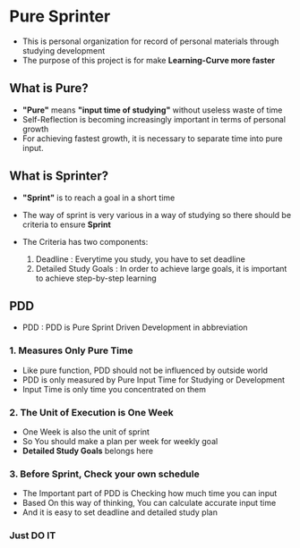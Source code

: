 # Pure Sprinter

- This is personal organization for record of personal materials through studying development 
- The purpose of this project is for make **Learning-Curve more faster**

## What is Pure?

- **"Pure"** means **"input time of studying"** without useless waste of time
- Self-Reflection is becoming increasingly important in terms of personal growth
- For achieving fastest growth, it is necessary to separate time into pure input.

## What is Sprinter?

- **"Sprint"** is to reach a goal in a short time
- The way of sprint is very various in a way of studying so there should be criteria to ensure **Sprint**
- The Criteria has two components:
  
  1. Deadline : Everytime you study, you have to set deadline
  2. Detailed Study Goals : In order to achieve large goals, it is important to achieve step-by-step learning

## PDD

- PDD : PDD is Pure Sprint Driven Development in abbreviation

### 1. Measures Only Pure Time

- Like pure function, PDD should not be influenced by outside world
- PDD is only measured by Pure Input Time for Studying or Development
- Input Time is only time you concentrated on them

### 2. The Unit of Execution is One Week

- One Week is also the unit of sprint
- So You should make a plan per week for weekly goal
- **Detailed Study Goals** belongs here

### 3. Before Sprint, Check your own schedule 

- The Important part of PDD is Checking how much time you can input
- Based On this way of thinking, You can calculate accurate input time
- And it is easy to set deadline and detailed study plan

### Just DO IT
